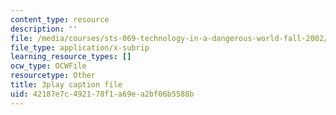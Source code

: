 ```yaml
---
content_type: resource
description: ''
file: /media/courses/sts-069-technology-in-a-dangerous-world-fall-2002/42187e7c492178f1a69ea2bf06b5588b_X2GJVlLC8bc.srt
file_type: application/x-subrip
learning_resource_types: []
ocw_type: OCWFile
resourcetype: Other
title: 3play caption file
uid: 42187e7c-4921-78f1-a69e-a2bf06b5588b
---
```

